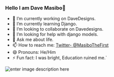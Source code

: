### Hello I am Dave Masibo👋

- 🔭 I’m currently working on DaveDesigns.
- 🌱 I’m currently learning Django.
- 👯 I’m looking to collaborate on Davedesigns.
- 🤔 I’m looking for help with django models.
- 💬 Ask me about life.
- 📫 How to reach me: [Twitter- @MasiboTheFirst](https://twitter.com/MasiboTheFirst)
- 😄 Pronouns: He/Him
- ⚡ Fun fact: I was bright, Education ruined me.`

![enter image description here](https://github-readme-stats.vercel.app/api?username=davemasibo&&show_icons=true&title_color=ffffff&icon_color=bb2acf&text_color=daf7dc&bg_color=151515)
